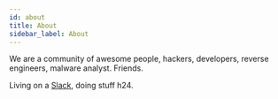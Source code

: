 ```yaml
---
id: about
title: About
sidebar_label: About
---
```


We are a community of awesome people, hackers, developers, reverse engineers, malware analyst. Friends.

Living on a [Slack](https://join.slack.com/t/resecret/shared_invite/zt-4sjjl4md-_M8AB5_tic~HTbFPY9oEFg), doing stuff h24.